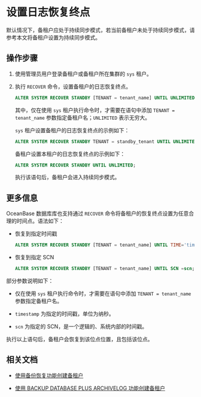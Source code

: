 # 设置日志恢复终点

默认情况下，备租户应处于持续同步模式，若当前备租户未处于持续同步模式，请参考本文将备租户设置为持续同步模式。

## 操作步骤

1. 使用管理员用户登录备租户或备租户所在集群的 `sys` 租户。

2. 执行 `RECOVER` 命令，设置备租户的日志恢复终点。

   ```sql
   ALTER SYSTEM RECOVER STANDBY [TENANT = tenant_name] UNTIL UNLIMITED;
   ```

   其中，仅在使用 `sys` 租户执行命令时，才需要在语句中添加 `TENANT = tenant_name` 参数指定备租户名；`UNLIMITED` 表示无穷大。

   `sys` 租户设置备租户的日志恢复终点的示例如下：

   ```sql
   ALTER SYSTEM RECOVER STANDBY TENANT = standby_tenant UNTIL UNLIMITED;
   ```

   备租户设置本租户的日志恢复终点的示例如下：

   ```sql
   ALTER SYSTEM RECOVER STANDBY UNTIL UNLIMITED;
   ```

   执行该语句后，备租户会进入持续同步模式。

## 更多信息

OceanBase 数据库库也支持通过 `RECOVER` 命令将备租户的恢复终点设置为任意合理的时间点。语法如下：

* 恢复到指定时间戳

  ```sql
  ALTER SYSTEM RECOVER STANDBY [TENANT = tenant_name] UNTIL TIME='timestamp';
  ```

* 恢复到指定 SCN

  ```sql
  ALTER SYSTEM RECOVER STANDBY [TENANT = tenant_name] UNTIL SCN =scn;
  ```

部分参数说明如下：

* 仅在使用 `sys` 租户执行命令时，才需要在语句中添加 `TENANT = tenant_name` 参数指定备租户名。

* `timestamp` 为指定的时间戳，单位为纳秒。

* `scn` 为指定的 SCN，是一个逻辑的、系统内部的时间戳。

执行以上语句后，备租户会恢复到该位点位置，且包括该位点。

## 相关文档

* [使用备份恢复功能创建备租户](../../2.create-a-standby-tenant/3.create-a-standby-tenant-by-backup-and-recovery.md)

* [使用 BACKUP DATABASE PLUS ARCHIVELOG 功能创建备租户](../../2.create-a-standby-tenant/4.create-a-standby-tenant-by-backup-database-plus-archivelog.md)